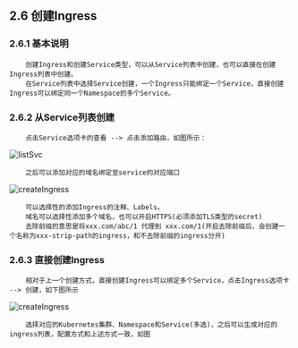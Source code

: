 ## 2.6 创建Ingress

### 2.6.1 基本说明

````
    创建Ingress和创建Service类型，可以从Service列表中创建，也可以直接在创建Ingress列表中创建。
    在Service列表中选择Service创建，一个Ingress只能绑定一个Service，直接创建Ingress可以绑定同一个Namespace的多个Service。
````

### 2.6.2 从Service列表创建

````
    点击Service选项卡的查看 --> 点击添加路由，如图所示：
````

![listSvc](https://github.com/dotbalo/ratel-doc/blob/master/images/create-ingress-from-service.png)

````
    之后可以添加对应的域名绑定至service的对应端口
````

![createIngress](https://github.com/dotbalo/ratel-doc/blob/master/images/create-ingress-from-service-c.png)

````
    可以选择性的添加Ingress的注释、Labels。
    域名可以选择性添加多个域名，也可以开启HTTPS(必须添加TLS类型的secret)
    去除前缀的意思是将xxx.com/abc/1 代理到 xxx.com/1(开启去除前缀后，会创建一个名称为xxx-strip-path的ingress，和不去除前缀的ingress分开)
````

### 2.6.3 直接创建Ingress

````
    相对于上一个创建方式，直接创建Ingress可以绑定多个Service，点击Ingress选项卡 --> 创建，如下图所示
````

![createIngress](https://github.com/dotbalo/ratel-doc/blob/master/images/create-ingress.png)

````
    选择对应的Kubernetes集群、Namespace和Service(多选)，之后可以生成对应的ingress列表，配置方式和上述方式一致，如图
````


